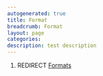 ```yaml
---
autogenerated: true
title: Format
breadcrumb: Format
layout: page
categories: 
description: test description
---
```


1.  REDIRECT [Formats](Formats )
